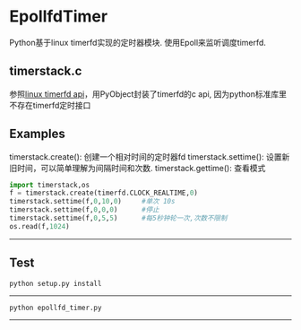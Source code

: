 # EpollfdTimer

Python基于linux timerfd实现的定时器模块. 使用Epoll来监听调度timerfd.

## timerstack.c
参照[linux timerfd api](http://man7.org/linux/man-pages/man2/timerfd_create.2.html)，用PyObject封装了timerfd的c api, 因为python标准库里不存在timerfd定时接口

## Examples

timerstack.create():   创建一个相对时间的定时器fd
timerstack.settime():  设置新旧时间，可以简单理解为间隔时间和次数.
timerstack.gettime():  查看模式

```python
import timerstack,os
f = timerstack.create(timerfd.CLOCK_REALTIME,0)
timerstack.settime(f,0,10,0)     #单次 10s 
timerstack.settime(f,0,0,0)      #停止 
timerstack.settime(f,0,5,5)      #每5秒钟轮一次,次数不限制
os.read(f,1024)
```
---

## Test

```shell
python setup.py install
```
---

```shell
python epollfd_timer.py
```
---
